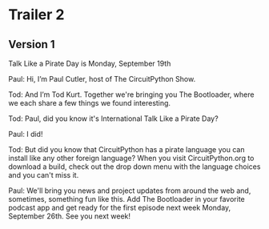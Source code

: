 
# Trailer 2
## Version 1

Talk Like a Pirate Day is Monday, September 19th

Paul: Hi, I’m Paul Cutler, host of The CircuitPython Show.

Tod: And I’m Tod Kurt.  Together we're bringing you The Bootloader, where we each share a few things we found interesting.

Tod: Paul, did you know it's International Talk Like a Pirate Day?

Paul: I did!

Tod: But did you know that CircuitPython has a pirate language you can install like any other foreign language? When you visit CircuitPython.org to download a build, check out the drop down menu with the language choices and you can't miss it.

Paul: We'll bring you news and project updates from around the web and, sometimes, something fun like this.  Add The Bootloader in your favorite podcast app and get ready for the first episode next week Monday, September 26th.  See you next week!
